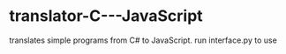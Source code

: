 # translator-C---JavaScript
translates simple programs from C# to JavaScript.
run interface.py to use
